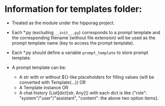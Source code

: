 # Information for templates folder:

- Treated as the module under the hipporag project.

- Each *.py (excluding `__init__.py`) corresponds to a prompt template and the corresponding filename (without file extension) will be used as the prompt template name (key to access the prompt template).

- Each *.py should define a variable `prompt_template` to store prompt template.

- A prompt template can be:
    - A str with or without ${}-like placeholders for filling values (will be converted with Template(...)) OR
    - A Template instance OR
    - A chat history (List[dict[str, Any]]) with each dict is like {"role": "system"/"user"/"assistant", "content": the above two option items}.


